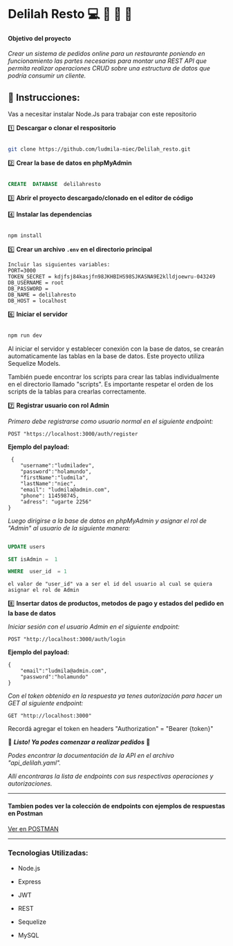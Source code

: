 # Delilah Resto :computer: :hamburger: :fries: :ramen:

#### Objetivo del proyecto

_Crear un sistema de pedidos online para un restaurante poniendo en funcionamiento las partes necesarias para montar una REST API que permita realizar operaciones CRUD sobre una estructura de datos que podría consumir un cliente._

## :red_circle: Instrucciones:

Vas a necesitar instalar Node.Js para trabajar con este repositorio

:one: **Descargar o clonar el respositorio**

```bash

git clone https://github.com/ludmila-niec/Delilah_resto.git

```

:two: **Crear la base de datos en phpMyAdmin**

```sql

CREATE  DATABASE  delilahresto

```

:three: **Abrir el proyecto descargado/clonado en el editor de código**


:four: **Instalar las dependencias**

```bash

npm install

```
:five: **Crear un archivo `.env` en el directorio principal**
```
Incluir las siguientes variables:
PORT=3000
TOKEN_SECRET = kdjfsj84kasjfn98JKHBIHS98SJKASNA9E2klldjoewru-043249
DB_USERNAME = root
DB_PASSWORD =  
DB_NAME = delilahresto
DB_HOST = localhost
```
:six: **Iniciar el servidor**

```bash

npm run dev

```

Al iniciar el servidor y establecer conexión con la base de datos, se crearán automaticamente las tablas en la base de datos. Este proyecto utiliza Sequelize Models.

También puede encontrar los scripts para crear las tablas individualmente en el directorio llamado "scripts". Es importante respetar el orden de los scripts de la tablas para crearlas correctamente.

:seven: **Registrar usuario con rol Admin**

_Primero debe registrarse como usuario normal en el siguiente endpoint:_

`POST "https://localhost:3000/auth/register`

**Ejemplo del payload:**

```console
 {
    "username":"ludmiladev",
    "password":"holamundo",
    "firstName":"ludmila",
    "lastName":"niec",
    "email": "ludmila@admin.com",
    "phone": 114598745,
    "adress": "ugarte 2256"
}
```

_Luego dirigirse a la base de datos en phpMyAdmin y asignar el rol de "Admin" al usuario de la siguiente manera:_

```sql

UPDATE users

SET isAdmin =  1

WHERE  user_id  = 1

```
`el valor de "user_id" va a ser el id del usuario al cual se quiera asignar el rol de Admin`

:eight: **Insertar datos de productos, metodos de pago y estados del pedido en la base de datos**

_Iniciar sesión con el usuario Admin en el siguiente endpoint:_

`POST "http://localhost:3000/auth/login`

**Ejemplo del payload:**

```console
{
    "email":"ludmila@admin.com",
    "password":"holamundo"
}
```

_Con el token obtenido en la respuesta ya tenes autorización para hacer un GET al siguiente endpoint:_

`GET "http://localhost:3000"`

Recordá agregar el token en headers "Authorization" = "Bearer {token}"

:tada: **_Listo! Ya podes comenzar a realizar pedidos_** :tada:

_Podes encontrar la documentación de la API en el archivo "api_delilah.yaml"._

_Allí encontraras la lista de endpoints con sus respectivas operaciones y autorizaciones._

---

#### Tambien podes ver la colección de endpoints con ejemplos de respuestas en Postman

[Ver en POSTMAN](https://documenter.getpostman.com/view/11970690/TVCiUSgq)

---

### Tecnologias Utilizadas:

-   Node.js

-   Express

-   JWT

-   REST

-   Sequelize

-   MySQL
